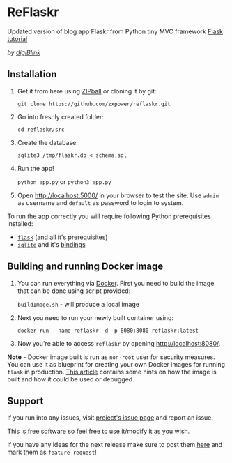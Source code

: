 # ReFlaskr

Updated version of blog app Flaskr from Python tiny MVC framework [Flask tutorial](http://flask.pocoo.org/docs/tutorial/)

_by [digiBlink](http://digiblink.eu/)_

## Installation

1.  Get it from here using [ZIPball](https://github.com/zxpower/reflaskr/zipball/master) or cloning it by git:

    `git clone https://github.com/zxpower/reflaskr.git`

2.  Go into freshly created folder:

    `cd reflaskr/src`

3.  Create the database:

    `sqlite3 /tmp/flaskr.db < schema.sql`

4.  Run the app!

    `python app.py` or `python3 app.py`

5.  Open [http://localhost:5000/](http://localhost:5000/) in your browser to test the site. Use `admin` as username and `default` as password to login to system.
	
To run the app correctly you will require following Python prerequisites installed:
*  [`flask`](http://flask.pocoo.org/) (and all it's prerequisites)
*  [`sqlite`](http://sqlite.org/) and it's [bindings](http://wiki.python.org/moin/SQLite)

## Building and running Docker image

1.  You can run everything via [Docker](https://www.docker.com/). First you need to build the image that can be done using script provided:

    `buildImage.sh` - will produce a local image

2.  Next you need to run your newly built container using:

    `docker run --name reflaskr -d -p 8080:8080 reflaskr:latest`

3.  Now you're able to access `reflaskr` by opening [http://localhost:8080/](http://localhost:8080/).

**Note** - Docker image built is run as `non-root` user for security measures. You can use it as blueprint for creating your own Docker images for running `flask` in production. [This article](https://medium.com/@smirnov.am/running-flask-in-production-with-docker-1932c88f14d0) contains some hints on how the image is built and how it could be used or debugged.

## Support

If you run into any issues, visit [project's issue page](https://github.com/zxpower/reflaskr/issues) and report an issue.

This is free software so feel free to use it/modify it as you wish.

If you have any ideas for the next release make sure to post them [here](https://github.com/zxpower/reflaskr/issues) and mark them as `feature-request`!
